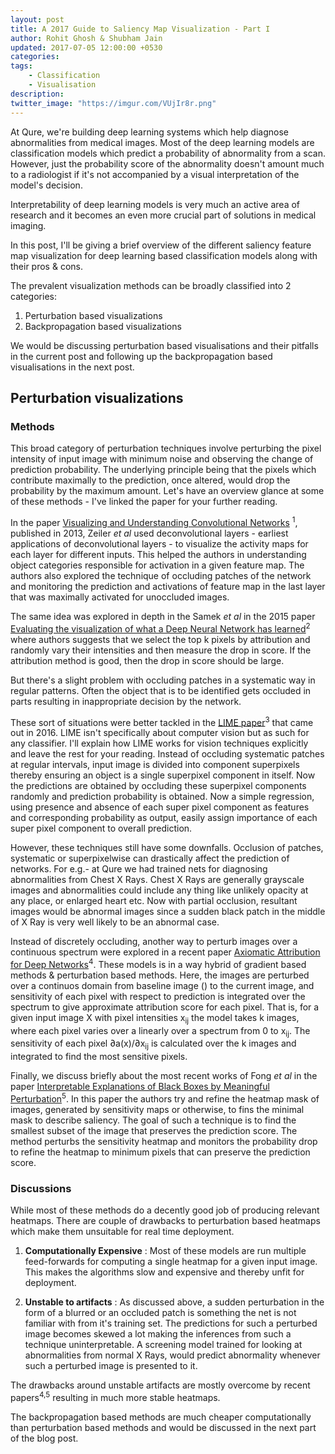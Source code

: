 ```yaml
---
layout: post
title: A 2017 Guide to Saliency Map Visualization - Part I
author: Rohit Ghosh & Shubham Jain
updated: 2017-07-05 12:00:00 +0530
categories:
tags:
    - Classification
    - Visualisation
description:
twitter_image: "https://imgur.com/VUjIr8r.png"
---
```


At Qure, we're building deep learning systems which help diagnose abnormalities from medical images. Most of the deep learning models are classification models which predict a probability of abnormality from a scan. However, just the probability score of the abnormality doesn't amount much to a radiologist if it's not accompanied by a visual interpretation of the model's decision.

Interpretability of deep learning models is very much an active area of research and it becomes an even more crucial part of solutions in medical imaging.

In this post, I'll be giving a brief overview of the different saliency feature map visualization for deep learning based classification models along with their pros & cons.

The prevalent visualization methods can be broadly classified into 2 categories:

1. Perturbation based visualizations
2. Backpropagation based visualizations

We would be discussing perturbation based visualisations and their pitfalls in the current post and following up the backpropagation based visualisations in the next post.

## Perturbation visualizations

### Methods

This broad category of perturbation techniques involve perturbing the pixel intensity of input image with minimum noise and observing the change of prediction probability. The underlying principle being that the pixels which contribute maximally to the prediction, once altered, would drop the probability by the maximum amount. Let's have an overview glance at some of these methods - I've linked the paper for your further reading.


In the paper [Visualizing and Understanding Convolutional Networks](https://arxiv.org/pdf/1311.2901.pdf) <sup>1</sup>, published in 2013, Zeiler *et al* used deconvolutional layers - earliest applications of deconvolutional layers - to visualize the activity maps for each layer for different inputs. This helped the authors in understanding object categories responsible for activation in a given feature map. The authors also explored the technique of occluding patches of the network and monitoring the prediction and activations of feature map in the last layer that was maximally activated for unoccluded images.

The same idea was explored in depth in the Samek *et al*
in the 2015 paper [Evaluating the visualization of what a Deep Neural Network has learned](https://arxiv.org/pdf/1509.06321.pdf)<sup>2</sup> where authors suggests that we select the top k pixels by attribution and randomly vary their intensities and then measure the drop in score. If the attribution method is good, then the drop in score should be large.

But there's a slight problem with occluding patches in a systematic way in regular patterns. Often the object that is to be identified gets occluded in parts resulting in inappropriate decision by the network.

These sort of situations were better tackled in the [LIME paper](https://arxiv.org/pdf/1602.04938v1.pdf)<sup>3</sup> that came out in 2016. LIME isn't specifically about computer vision but as such for any classifier. I'll explain how LIME works for vision techniques explicitly  and leave the rest for your reading. Instead of occluding systematic patches at regular intervals, input image is divided into component superpixels thereby ensuring an object is a single superpixel component in itself. Now the predictions are obtained by occluding these superpixel components randomly and prediction probability is obtained. Now a simple regression, using presence and absence of each super pixel component as features and corresponding probability as output, easily assign importance of each super pixel component to overall prediction.

However, these techniques still have some downfalls. Occlusion of patches, systematic or superpixelwise can drastically affect the prediction of networks. For e.g.- at Qure we had trained nets for diagnosing abnormalities from Chest X Rays. Chest X Rays are generally grayscale images and abnormalities could include any thing like unlikely opacity at any place, or enlarged heart etc. Now with partial occlusion, resultant images would be abnormal images since a sudden black patch in the middle of X Ray is very well likely to be an abnormal case.

Instead of discretely occluding, another way to perturb images over a continuous spectrum were explored in a recent paper [Axiomatic Attribution for Deep Networks](https://arxiv.org/pdf/1703.01365.pdf)<sup>4</sup>. These models is in a way hybrid of gradient based methods & perturbation based methods. Here, the images are perturbed over a continuos domain from baseline image () to the current image, and sensitivity  of each pixel  with respect to prediction is integrated over the spectrum to give approximate attribution score for each pixel. That is, for a  given input image X with pixel intensities x<sub>ij</sub> the model takes k images, where each pixel varies over a linearly over a spectrum from 0 to x<sub>ij</sub>. The sensitivity of each pixel ∂a(x)/∂x<sub>ij</sub>  is calculated over  the k images and integrated to find the most sensitive pixels.

Finally, we discuss briefly about the most recent works of Fong *et al* in the paper [Interpretable Explanations of Black Boxes by Meaningful Perturbation](https://arxiv.org/pdf/1704.03296.pdf)<sup>5</sup>. In this paper the authors try and refine the heatmap mask of images, generated by sensitivity maps or otherwise, to fins the minimal mask to describe saliency. The goal of such a technique is to find the smallest subset of the image that preserves the prediction score. The method perturbs the sensitivity heatmap and monitors the probability drop to refine the heatmap to minimum pixels that can preserve the prediction score.

### Discussions

While most of these methods do a decently good job of producing relevant heatmaps. There are couple of drawbacks to perturbation based heatmaps which make them unsuitable for real time deployment.

1. **Computationally Expensive** : Most of these models are run multiple feed-forwards for computing a single heatmap for a given input image. This makes the algorithms slow and expensive and thereby unfit for deployment.

2. **Unstable to artifacts** : As discussed above, a sudden perturbation in the form of a blurred or an occluded patch is something the net is not familiar with from it's training set. The predictions for such a perturbed image becomes skewed a lot making the inferences from such a technique uninterpretable. A screening model trained for looking at abnormalities from normal X Rays, would predict abnormality whenever such a perturbed image is presented to it.

The drawbacks around unstable artifacts are mostly overcome by recent papers<sup>4,5</sup> resulting in much more stable heatmaps.

The backpropagation based methods are much cheaper computationally than perturbation based methods and would be discussed in the next part of the blog post.
